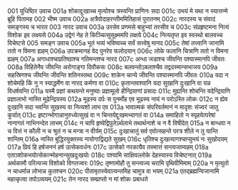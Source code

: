 001	युधिष्ठिर उवाच
001a	शोकाद्दुःखाच्च मृत्योश्च त्रस्यन्ति प्राणिनः सदा
001c	उभयं मे यथा न स्यात्तन्मे ब्रूहि पितामह
002	भीष्म उवाच
002a	अत्रैवोदाहरन्तीममितिहासं पुरातनम्
002c	नारदस्य च संवादं समङ्गस्य च भारत
003	नारद उवाच
003a	उरसेव प्रणमसे बाहुभ्यां तरसीव च
003c	संप्रहृष्टमना नित्यं विशोक इव लक्ष्यसे
004a	उद्वेगं नेह ते किञ्चित्सुसूक्ष्ममपि लक्षये
004c	नित्यतृप्त इव स्वस्थो बालवच्च विचेष्टसे
005	समङ्ग उवाच
005a	भूतं भव्यं भविष्यच्च सर्वं सत्त्वेषु मानद
005c	तेषां तत्त्वानि जानामि ततो न विमना ह्यहम्
006a	उपक्रमानहं वेद पुनरेव फलोदयान्
006c	लोके फलानि चित्राणि ततो न विमना ह्यहम्
007a	अगाधाश्चाप्रतिष्ठाश्च गतिमन्तश्च नारद
007c	अन्धा जडाश्च जीवन्ति पश्यास्मानपि जीवतः
008a	विहितेनैव जीवन्ति अरोगाङ्गा दिवौकसः
008c	बलवन्तोऽबलाश्चैव तद्वदस्मान्सभाजय
009a	सहस्रिणश्च जीवन्ति जीवन्ति शतिनस्तथा
009c	शाकेन चान्ये जीवन्ति पश्यास्मानपि जीवतः
010a	यदा न शोचेमहि किं नु न स्याद्धर्मेण वा नारद कर्मणा वा
010c	कृतान्तवश्यानि यदा सुखानि दुःखानि वा यन्न विधर्षयन्ति
011a	यस्मै प्रज्ञां कथयन्ते मनुष्याः प्रज्ञामूलो हीन्द्रियाणां प्रसादः
011c	मुह्यन्ति शोचन्ति यदेन्द्रियाणि प्रज्ञालाभो नास्ति मूढेन्द्रियस्य
012a	मूढस्य दर्पः स पुनर्मोह एव मूढस्य नायं न परोऽस्ति लोकः
012c	न ह्येव दुःखानि सदा भवन्ति सुखस्य वा नित्यशो लाभ एव
013a	भावात्मकं संपरिवर्तमानं न मादृशः संज्वरं जातु कुर्यात्
013c	इष्टान्भोगान्नानुरुध्येत्सुखं वा न चिन्तयेद्दुःखमभ्यागतं वा
014a	समाहितो न स्पृहयेत्परेषां नानागतं नाभिनन्देत लाभम्
014c	न चापि हृष्येद्विपुलेऽर्थलाभे तथार्थनाशे च न वै विषीदेत्
015a	न बान्धवा न च वित्तं न कौली न च श्रुतं न च मन्त्रा न वीर्यम्
015c	दुःखात्त्रातुं सर्व एवोत्सहन्ते परत्र शीले न तु यान्ति शान्तिम्
016a	नास्ति बुद्धिरयुक्तस्य नायोगाद्विद्यते सुखम्
016c	धृतिश्च दुःखत्यागश्चाप्युभयं नः सुखोदयम्
017a	प्रियं हि हर्षजननं हर्ष उत्सेकवर्धनः
017c	उत्सेको नरकायैव तस्मात्तं सन्त्यजाम्यहम्
018a	एताञ्शोकभयोत्सेकान्मोहनान्सुखदुःखयोः
018c	पश्यामि साक्षिवल्लोके देहस्यास्य विचेष्टनात्
019a	अर्थकामौ परित्यज्य विशोको विगतज्वरः
019c	तृष्णामोहौ तु सन्त्यज्य चरामि पृथिवीमिमाम्
020a	न मृत्युतो न चाधर्मान्न लोभान्न कुतश्चन
020c	पीतामृतस्येवात्यन्तमिह चामुत्र वा भयम्
021a	एतद्ब्रह्मन्विजानामि महत्कृत्वा तपोऽव्ययम्
021c	तेन नारद सम्प्राप्तो न मां शोकः प्रबाधते

